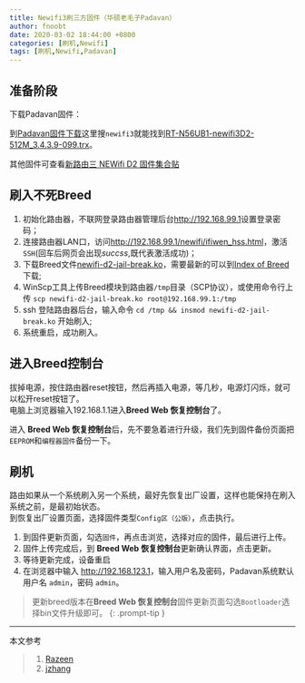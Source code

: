 ```yaml
---
title: Newifi3刷三方固件（华硕老毛子Padavan）
author: fnoobt
date: 2020-03-02 18:44:00 +0800
categories: [刷机,Newifi]
tags: [刷机,Newifi,Padavan]
---
```


## 准备阶段

下载Padavan固件：

到[Padavan固件下载](https://opt.cn2qq.com/padavan/)这里搜`newifi3`就能找到[RT-N56UB1-newifi3D2-512M_3.4.3.9-099.trx](https://opt.cn2qq.com/padavan/RT-N56UB1-newifi3D2-512M_3.4.3.9-099.trx)。

其他固件可查看[新路由三 NEWifi D2 固件集合贴](https://www.right.com.cn/forum/forum.php?mod=viewthread&tid=658359&page=1&extra=#pid3990638)

## 刷入不死Breed

1. 初始化路由器，不联网登录路由器管理后台<http://192.168.99.1>设置登录密码；
2. 连接路由器LAN口，访问<http://192.168.99.1/newifi/ifiwen_hss.html>，激活`SSH`(回车后网页会出现*succss*,既代表激活成功)；
3. 下载Breed文件[newifi-d2-jail-break.ko](https://s.razeen.cn/firmwares/newifi-d2-jail-break.ko)，需要最新的可以到[Index of Breed](https://breed.hackpascal.net/)下载;
4. WinScp工具上传Breed模块到路由器`/tmp`目录（SCP协议），或使用命令行上传 `scp newifi-d2-jail-break.ko root@192.168.99.1:/tmp`
5. ssh 登陆路由器后台，输入命令 `cd /tmp && insmod newifi-d2-jail-break.ko` 开始刷入;
6. 系统重启，成功刷入。

## 进入Breed控制台
拔掉电源，按住路由器reset按钮，然后再插入电源，等几秒，电源灯闪烁，就可以松开reset按钮了。  
电脑上浏览器输入192.168.1.1进入**Breed Web 恢复控制台**了。

进入 **Breed Web 恢复控制台**后，先不要急着进行升级，我们先到<kbd>固件备份</kbd>页面把`EEPROM`和`编程器固件`备份一下。

## 刷机

路由如果从一个系统刷入另一个系统，最好先恢复出厂设置，这样也能保持在刷入系统之前，是最初始状态。  
到<kbd>恢复出厂设置</kbd>页面，选择固件类型`Config区（公版）`，点击<kbd>执行</kbd>。

1. 到<kbd>固件更新</kbd>页面，勾选`固件`，再点击<kbd>浏览</kbd>，选择对应的固件，最后进行<kbd>上传</kbd>。
2. 固件上传完成后，到 **Breed Web 恢复控制台**更新确认界面，点击<kbd>更新</kbd>。
3. 等待更新完成，设备重启
4. 在浏览器中输入 <http://192.168.123.1>，输入用户名及密码，Padavan系统默认用户名 `admin`，密码 `admin`。

>更新breed版本在**Breed Web 恢复控制台**<kbd>固件更新</kbd>页面勾选`Bootloader`选择bin文件升级即可。
{: .prompt-tip }

****

本文参考

> 1. [Razeen](https://razeen.me/posts/start-use-newifi3/)
> 2. [jzhang](https://www.jianshu.com/p/6629e5e23274)